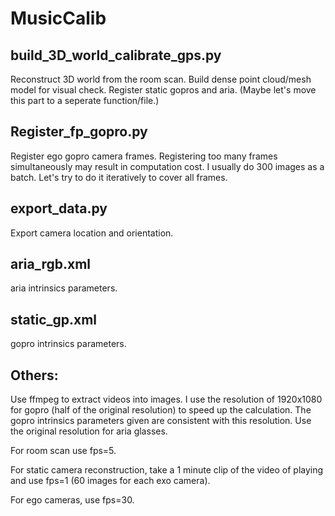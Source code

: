 # MusicCalib

## build_3D_world_calibrate_gps.py
Reconstruct 3D world from the room scan. Build dense point cloud/mesh model for visual check. 
Register static gopros and aria. (Maybe let's move this part to a seperate function/file.)

## Register_fp_gopro.py
Register ego gopro camera frames. Registering too many frames simultaneously may result in computation cost. 
I usually do 300 images as a batch. Let's try to do it iteratively to cover all frames. 

## export_data.py
Export camera location and orientation. 

## aria_rgb.xml
aria intrinsics parameters. 

## static_gp.xml
gopro intrinsics parameters. 


## Others: 
Use ffmpeg to extract videos into images. I use the resolution of 1920x1080 for gopro (half of the original resolution) to speed up the calculation. The gopro intrinsics parameters given are consistent with this resolution. Use the original resolution for aria glasses. 

For room scan use fps=5.

For static camera reconstruction, take a 1 minute clip of the video of playing and use fps=1 (60 images for each exo camera).

For ego cameras, use fps=30.
